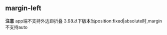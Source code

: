 ## margin-left


<!-- CSSJSON.margin-left.description -->

<!-- CSSJSON.margin-left.syntax -->

<!-- CSSJSON.margin-left.values -->

<!-- CSSJSON.margin-left.defaultValue -->

<!-- CSSJSON.margin-left.unixTags -->

**注意**
app端不支持外边距折叠
3.98以下版本当position:fixed|absolute时,margin不支持auto

<!-- CSSJSON.margin-left.compatibility -->

<!-- CSSJSON.margin-left.example -->

<!-- CSSJSON.margin-left.reference -->
